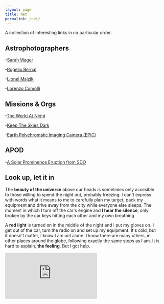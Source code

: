 ```yaml
---
layout: page
title: Net 
permalink: /net/
---
```

A collection of interesting links in no particular order. 

## Astrophotographers
-[Sarah Wager](https://www.swagastro.com)

-[Rogelio Bernal](http://www.deepskycolors.com)

-[Lionel Majzik](https://www.lionelmajzik.com)

-[Lorenzo Comolli](http://www.astrosurf.com/comolli/index2.htm)

## Missions & Orgs
-[The World At Night](http://twanight.org)

-[Keep The Skies Dark](http://www.darksky.org)

-[Earth Polychromatic Imaging Camera (EPIC)](https://epic.gsfc.nasa.gov)

## APOD
-[A Solar Prominence Eruption from SDO](https://apod.nasa.gov/apod/ap190526.html)

## Look up, let it in
The <span class="bw">**beauty of the universe**</span> above our heads is sometimes only accesible to those willing to spend the night out, probably freezing. I can't express with words what it means to me to carefully plan my target, pack my equipment and drive away from the city while everyone else sleeps. The moment in which I turn off the car's engine and <span class="bw">**I hear the silence**</span>, only broken by the car keys hitting each other and my own breathing. 

A <span class="bw">**red light**</span> is turned on in the middle of the night and I put my gloves on. I get out of the car, turn the radio on and set up my equipment. It's cold, but it doesn't matter, I know I am not alone. I know there are many others, in other places around the globe, following exactly the same steps as I am. It is hard to explain, <span class="bw">**the feeling**</span>. But I got help. 

<div class="container">
<iframe class="responsive-iframe" src="https://www.youtube.com/embed/k0Hxing7-V0" frameborder="0" allow="accelerometer; autoplay; encrypted-media; gyroscope; picture-in-picture" allowfullscreen></iframe>
</div>
